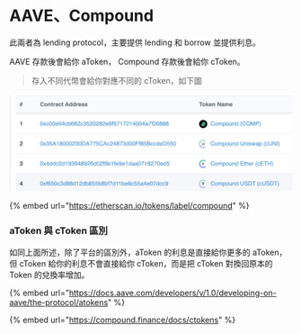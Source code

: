 # AAVE、Compound

此兩者為 lending protocol，主要提供 lending 和 borrow 並提供利息。

AAVE 存款後會給你 aToken， Compound 存款後會給你 cToken。

> 存入不同代幣會給你對應不同的 cToken，如下圖

![](<../../.gitbook/assets/截圖 2022-02-21 下午12.09.14.png>)

{% embed url="https://etherscan.io/tokens/label/compound" %}

### aToken 與 cToken 區別

如同上面所述，除了平台的區別外，aToken 的利息是直接給你更多的 aToken，但 cToken 給你的利息不會直接給你 cToken，而是把 cToken 對換回原本的 Token 的兌換率增加。

{% embed url="https://docs.aave.com/developers/v/1.0/developing-on-aave/the-protocol/atokens" %}

{% embed url="https://compound.finance/docs/ctokens" %}

